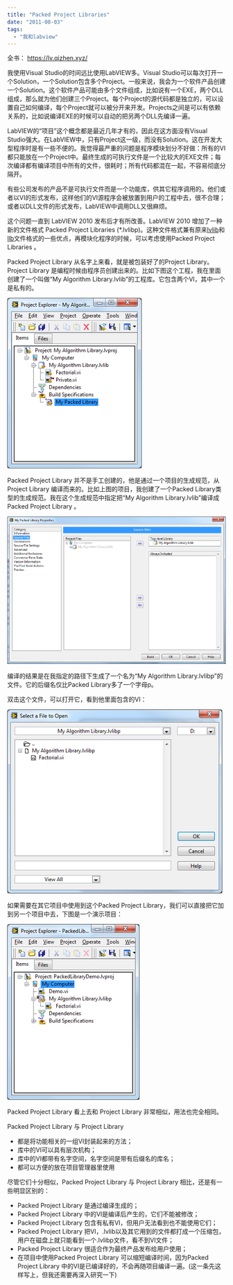 ```yaml
---
title: "Packed Project Libraries"
date: "2011-08-03"
tags: 
  - "我和labview"
---
```


全书： https://lv.qizhen.xyz/

我使用Visual Studio的时间远比使用LabVIEW多。Visual Studio可以每次打开一个Solution，一个Solution包含多个Project。一般来说，我会为一个软件产品创建一个Solution。这个软件产品可能由多个文件组成，比如说有一个EXE，两个DLL组成，那么就为他们创建三个Project。每个Project的源代码都是独立的，可以设置自己如何编译，每个Project就可以被分开来开发。Projects之间是可以有依赖关系的，比如说编译EXE的时候可以自动的把另两个DLL先编译一遍。

LabVIEW的“项目”这个概念都是最近几年才有的，因此在这方面没有Visual Studio强大。在LabVIEW中，只有Project这一级，而没有Solution。这在开发大型程序时是有一些不便的。我觉得最严重的问题是程序模块划分不好做：所有的VI都只能放在一个Project中。最终生成的可执行文件是一个比较大的EXE文件；每次编译都有编译项目中所有的文件，很耗时；所有代码都混在一起，不容易彻底分隔开。

有些公司发布的产品不是可执行文件而是一个功能库，供其它程序调用的。他们或者以VI的形式发布，这样他们的VI源程序会被放置到用户的工程中去，很不合理；或者以DLL文件的形式发布，LabVIEW中调用DLL又很麻烦。

这个问题一直到 LabVIEW 2010 发布后才有所改善。LabVIEW 2010 增加了一种新的文件格式 Packed Project Libraries (\*.lvlibp)。这种文件格式兼有原来[lvlib](http://ruanqizhen.wordpress.com/2005/07/09/%E5%88%A9%E7%94%A8labview%E5%B7%A5%E7%A8%8B%E5%BA%93%E5%AE%9E%E7%8E%B0%E9%9D%A2%E5%90%91%E5%AF%B9%E8%B1%A1%E7%BC%96%E7%A8%8B/)和[llb](http://ruanqizhen.wordpress.com/2006/06/26/%E5%A6%82%E4%BD%95%E5%88%9B%E5%BB%BA%E5%92%8C%E4%BD%BF%E7%94%A8-labview-%E4%B8%AD%E7%9A%84-llb-%E6%96%87%E4%BB%B6/)文件格式的一些优点，再模块化程序的时候，可以考虑使用Packed Project Libraries 。

Packed Project Library 从名字上来看，就是被包装好了的Project Library。Project Library 是编程时候由程序员创建出来的。比如下图这个工程，我在里面创建了一个叫做“My Algorithm Library.lvlib”的工程库。它包含两个VI，其中一个是私有的。

![image](images/image3.png "image")

Packed Project Library 并不是手工创建的，他是通过一个项目的生成规范，从 Project Library 编译而来的。比如上图的项目，我创建了一个Packed Library类型的生成规范。我在这个生成规范中指定把“My Algorithm Library.lvlib”编译成Packed Project Library 。

![image](images/image4.png "image")

编译的结果是在我指定的路径下生成了一个名为“My Algorithm Library.lvlibp”的文件。它的后缀名仅比Packed Library多了一个字母p。

双击这个文件，可以打开它，看到他里面包含的VI：

![image](images/image5.png "image")

如果需要在其它项目中使用到这个Packed Project Library，我们可以直接把它加到另一个项目中去，下图是一个演示项目：

![image](images/image6.png "image")

Packed Project Library 看上去和 Project Library 非常相似，用法也完全相同。

Packed Project Library 与 Project Library

- 都是将功能相关的一组VI封装起来的方法；
- 库中的VI可以具有层次机构；
- 库中的VI都带有名字空间，名字空间是带有后缀名的库名；
- 都可以方便的放在项目管理器里使用

尽管它们十分相似，Packed Project Library 与 Project Library 相比，还是有一些明显区别的：

- Packed Project Library 是通过编译生成的；
- Packed Project Library 中的VI是编译后产生的，它们不能被修改；
- Packed Project Library 包含有私有VI，但用户无法看到也不能使用它们；
- Packed Project Library 把VI，.lvlib以及其它用到的文件都打成一个压缩包，用户在磁盘上就只能看到一个.lvlibp文件，看不到VI文件；
- Packed Project Library 很适合作为最终产品发布给用户使用；
- 在项目中使用Packed Project Library 可以缩短编译时间，因为Packed Project Library 中的VI是已编译好的，不会再随项目编译一遍。(这一条先这样写上，但我还需要再深入研究一下)

